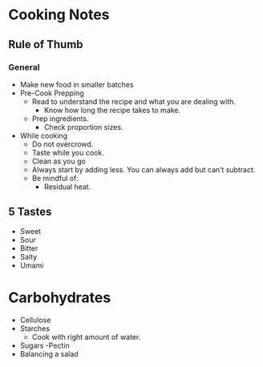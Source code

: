 # Cooking Notes

## Rule of Thumb

### General

- Make new food in smaller batches
- Pre-Cook Prepping
  - Read to understand the recipe and what you are dealing with.
    - Know how long the recipe takes to make.
  - Prep ingredients.
    - Check proportion sizes.
- While cooking
  - Do not overcrowd.
  - Taste while you cook.
  - Clean as you go
  - Always start by adding less. You can always add but can’t subtract.
  - Be mindful of:
    - Residual heat.

## 5 Tastes

- Sweet
- Sour
- Bitter
- Salty
- Umami

# Carbohydrates

- Cellulose
- Starches
  - Cook with right amount of water.
- Sugars
  -Pectin
- Balancing a salad
